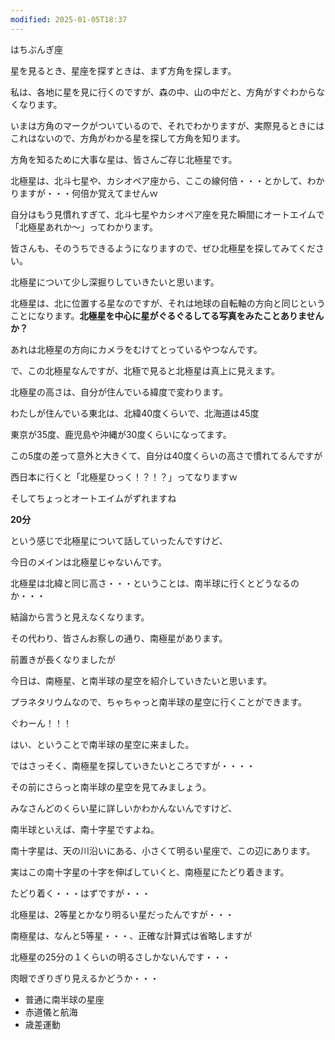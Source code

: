 ```yaml
---
modified: 2025-01-05T18:37
---
```

  

  

はちぶんぎ座

  

  

星を見るとき、星座を探すときは、まず方角を探します。

私は、各地に星を見に行くのですが、森の中、山の中だと、方角がすぐわからなくなります。

いまは方角のマークがついているので、それでわかりますが、実際見るときにはこれはないので、方角がわかる星を探して方角を知ります。

方角を知るために大事な星は、皆さんご存じ北極星です。

北極星は、北斗七星や、カシオペア座から、ここの線何倍・・・とかして、わかりますが・・・何倍か覚えてませんｗ

自分はもう見慣れすぎて、北斗七星やカシオペア座を見た瞬間にオートエイムで「北極星あれか～」ってわかります。

皆さんも、そのうちできるようになりますので、ぜひ北極星を探してみてください。

  

北極星について少し深掘りしていきたいと思います。

北極星は、北に位置する星なのですが、それは地球の自転軸の方向と同じということになります。**北極星を中心に星がぐるぐるしてる写真をみたことありませんか？**

あれは北極星の方向にカメラをむけてとっているやつなんです。

で、この北極星なんですが、北極で見ると北極星は真上に見えます。

北極星の高さは、自分が住んでいる緯度で変わります。

わたしが住んでいる東北は、北緯40度くらいで、北海道は45度

東京が35度、鹿児島や沖縄が30度くらいになってます。

この5度の差って意外と大きくて、自分は40度くらいの高さで慣れてるんですが

西日本に行くと「北極星ひっく！？！？」ってなりますｗ

そしてちょっとオートエイムがずれますね

  

**20分**

  

という感じで北極星について話していったんですけど、

今日のメインは北極星じゃないんです。

北極星は北緯と同じ高さ・・・ということは、南半球に行くとどうなるのか・・・

結論から言うと見えなくなります。

その代わり、皆さんお察しの通り、南極星があります。

  

前置きが長くなりましたが

今日は、南極星、と南半球の星空を紹介していきたいと思います。

  

プラネタリウムなので、ちゃちゃっと南半球の星空に行くことができます。

ぐわーん！！！

  

はい、ということで南半球の星空に来ました。

ではさっそく、南極星を探していきたいところですが・・・・

その前にさらっと南半球の星空を見てみましょう。

みなさんどのくらい星に詳しいかわかんないんですけど、

南半球といえば、南十字星ですよね。

南十字星は、天の川沿いにある、小さくて明るい星座で、この辺にあります。

実はこの南十字星の十字を伸ばしていくと、南極星にたどり着きます。

たどり着く・・・はずですが・・・

北極星は、2等星とかなり明るい星だったんですが・・・

南極星は、なんと5等星・・・、正確な計算式は省略しますが

北極星の25分の１くらいの明るさしかないんです・・・

肉眼でぎりぎり見えるかどうか・・・

  

  

- 普通に南半球の星座
- 赤道儀と航海
- 歳差運動